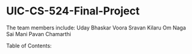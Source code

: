 # UIC-CS-524-Final-Project


The team members include:
Uday Bhaskar Voora
Sravan Kilaru
Om Naga Sai Mani Pavan Chamarthi

Table of Contents:
